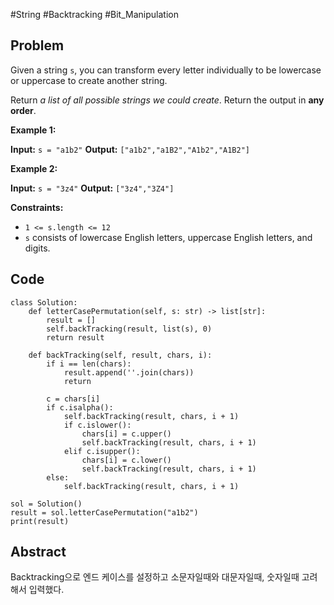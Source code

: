 #String #Backtracking #Bit_Manipulation 
## Problem
Given a string `s`, you can transform every letter individually to be lowercase or uppercase to create another string.

Return _a list of all possible strings we could create_. Return the output in **any order**.

**Example 1:**

**Input:** `s = "a1b2"`
**Output:** `["a1b2","a1B2","A1b2","A1B2"]`

**Example 2:**

**Input:** `s = "3z4"`
**Output:** `["3z4","3Z4"]`

**Constraints:**

- `1 <= s.length <= 12`
- `s` consists of lowercase English letters, uppercase English letters, and digits.

## Code
```run-python
class Solution:
    def letterCasePermutation(self, s: str) -> list[str]:
        result = []
        self.backTracking(result, list(s), 0)
        return result

    def backTracking(self, result, chars, i):
        if i == len(chars):
            result.append(''.join(chars))
            return

        c = chars[i]
        if c.isalpha():
            self.backTracking(result, chars, i + 1)
            if c.islower():
                chars[i] = c.upper()
                self.backTracking(result, chars, i + 1)
            elif c.isupper():
                chars[i] = c.lower()
                self.backTracking(result, chars, i + 1)
        else:
            self.backTracking(result, chars, i + 1)

sol = Solution()
result = sol.letterCasePermutation("a1b2")
print(result)
```
## Abstract
Backtracking으로 엔드 케이스를 설정하고 소문자일때와 대문자일때, 숫자일때 고려해서 입력했다.